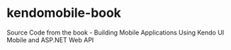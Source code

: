 kendomobile-book
================

Source Code from the book - Building Mobile Applications Using Kendo UI Mobile and ASP.NET Web API
